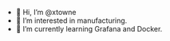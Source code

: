- 👋 Hi, I’m @xtowne
- 👀 I’m interested in manufacturing.
- 🌱 I’m currently learning Grafana and Docker.

<!---
xtowne/xtowne is a ✨ special ✨ repository because its `README.md` (this file) appears on your GitHub profile.
You can click the Preview link to take a look at your changes.
--->
